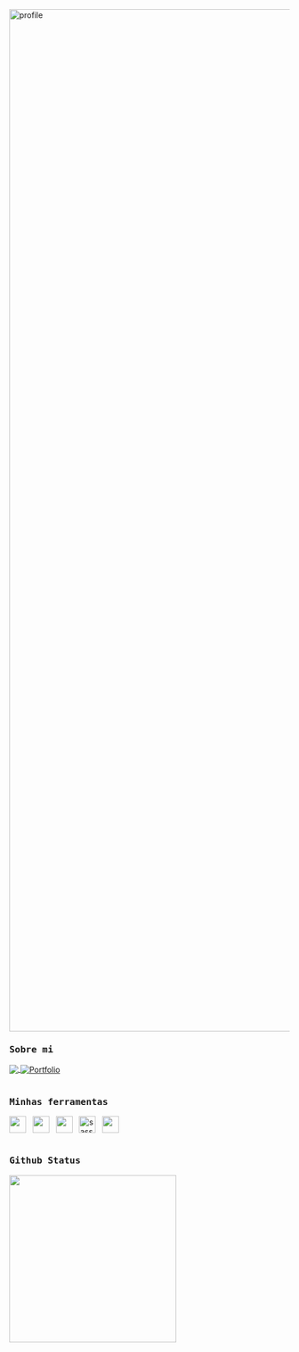 <img width="1834" alt="profile" src="https://github.com/user-attachments/assets/e4035bc1-8123-4754-a6d7-ca857539b861">

<h3 style="font-family: monospace">Sobre mi</h3>
<a href="https://www.linkedin.com/in/juskowiak-afonso-36a0b6201/">
<img align="center" src="https://img.shields.io/badge/LinkedIn-0077B5?style=for-the-badge&logo=linkedin&logoColor=white">
 </a>
<a href="https://my-domain.netlify.app/">
<img align="center" title="Portfolio" src="https://img.shields.io/website?label=Juskowiak.dev&style=for-the-badge&url=https://my-domain.netlify.app/">
 </a>
<br><br>
<h3 style="font-family: monospace">Minhas ferramentas</h3>

<div>
<img align="center" heigth="30" width="30" src="https://cdn.jsdelivr.net/gh/devicons/devicon@latest/icons/html5/html5-original.svg" />&nbsp&nbsp
<img align="center" heigth="30" width="30" src="https://cdn.jsdelivr.net/gh/devicons/devicon@latest/icons/css3/css3-original.svg" />&nbsp&nbsp
 <img align="center" heigth="30" width="30" src="https://cdn.jsdelivr.net/gh/devicons/devicon@latest/icons/javascript/javascript-original.svg" />&nbsp&nbsp
<img align="center" title="sass" heigth="30" width="30" src="https://cdn.jsdelivr.net/gh/devicons/devicon@latest/icons/sass/sass-original.svg" />&nbsp&nbsp
<img align="center" heigth="30" width="30" src="https://cdn.jsdelivr.net/gh/devicons/devicon@latest/icons/react/react-original.svg" />
</div>
<br>
<h3 style="font-family: monospace">Github Status</h3>

<img width="300" src="https://github-readme-stats.vercel.app/api/top-langs/?username=juskowiiak&theme=radical">

